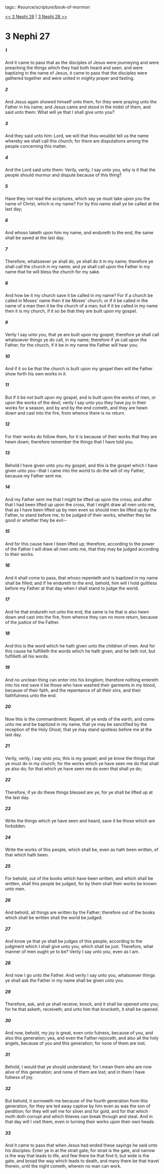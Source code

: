 tags:: #source/scripture/book-of-mormon

[<< 3 Nephi 26](book-of-mormon/11_3_Nephi/3_Nephi_26.md) | [3 Nephi 28 >>](book-of-mormon/11_3_Nephi/3_Nephi_28.md)

# 3 Nephi 27

##### 1

And it came to pass that as the disciples of Jesus were journeying and were preaching the things which they had both heard and seen, and were baptizing in the name of Jesus, it came to pass that the disciples were gathered together and were united in mighty prayer and fasting.

##### 2

And Jesus again showed himself unto them, for they were praying unto the Father in his name; and Jesus came and stood in the midst of them, and said unto them: What will ye that I shall give unto you?

##### 3

And they said unto him: Lord, we will that thou wouldst tell us the name whereby we shall call this church; for there are disputations among the people concerning this matter.

##### 4

And the Lord said unto them: Verily, verily, I say unto you, why is it that the people should murmur and dispute because of this thing?

##### 5

Have they not read the scriptures, which say ye must take upon you the name of Christ, which is my name? For by this name shall ye be called at the last day;

##### 6

And whoso taketh upon him my name, and endureth to the end, the same shall be saved at the last day.

##### 7

Therefore, whatsoever ye shall do, ye shall do it in my name; therefore ye shall call the church in my name; and ye shall call upon the Father in my name that he will bless the church for my sake.

##### 8

And how be it my church save it be called in my name? For if a church be called in Moses' name then it be Moses' church; or if it be called in the name of a man then it be the church of a man; but if it be called in my name then it is my church, if it so be that they are built upon my gospel.

##### 9

Verily I say unto you, that ye are built upon my gospel; therefore ye shall call whatsoever things ye do call, in my name; therefore if ye call upon the Father, for the church, if it be in my name the Father will hear you;

##### 10

And if it so be that the church is built upon my gospel then will the Father show forth his own works in it.

##### 11

But if it be not built upon my gospel, and is built upon the works of men, or upon the works of the devil, verily I say unto you they have joy in their works for a season, and by and by the end cometh, and they are hewn down and cast into the fire, from whence there is no return.

##### 12

For their works do follow them, for it is because of their works that they are hewn down; therefore remember the things that I have told you.

##### 13

Behold I have given unto you my gospel, and this is the gospel which I have given unto you--that I came into the world to do the will of my Father, because my Father sent me.

##### 14

And my Father sent me that I might be lifted up upon the cross; and after that I had been lifted up upon the cross, that I might draw all men unto me, that as I have been lifted up by men even so should men be lifted up by the Father, to stand before me, to be judged of their works, whether they be good or whether they be evil--

##### 15

And for this cause have I been lifted up; therefore, according to the power of the Father I will draw all men unto me, that they may be judged according to their works.

##### 16

And it shall come to pass, that whoso repenteth and is baptized in my name shall be filled; and if he endureth to the end, behold, him will I hold guiltless before my Father at that day when I shall stand to judge the world.

##### 17

And he that endureth not unto the end, the same is he that is also hewn down and cast into the fire, from whence they can no more return, because of the justice of the Father.

##### 18

And this is the word which he hath given unto the children of men. And for this cause he fulfilleth the words which he hath given, and he lieth not, but fulfilleth all his words.

##### 19

And no unclean thing can enter into his kingdom; therefore nothing entereth into his rest save it be those who have washed their garments in my blood, because of their faith, and the repentance of all their sins, and their faithfulness unto the end.

##### 20

Now this is the commandment: Repent, all ye ends of the earth, and come unto me and be baptized in my name, that ye may be sanctified by the reception of the Holy Ghost, that ye may stand spotless before me at the last day.

##### 21

Verily, verily, I say unto you, this is my gospel; and ye know the things that ye must do in my church; for the works which ye have seen me do that shall ye also do; for that which ye have seen me do even that shall ye do;

##### 22

Therefore, if ye do these things blessed are ye, for ye shall be lifted up at the last day.

##### 23

Write the things which ye have seen and heard, save it be those which are forbidden.

##### 24

Write the works of this people, which shall be, even as hath been written, of that which hath been.

##### 25

For behold, out of the books which have been written, and which shall be written, shall this people be judged, for by them shall their works be known unto men.

##### 26

And behold, all things are written by the Father; therefore out of the books which shall be written shall the world be judged.

##### 27

And know ye that ye shall be judges of this people, according to the judgment which I shall give unto you, which shall be just. Therefore, what manner of men ought ye to be? Verily I say unto you, even as I am.

##### 28

And now I go unto the Father. And verily I say unto you, whatsoever things ye shall ask the Father in my name shall be given unto you.

##### 29

Therefore, ask, and ye shall receive; knock, and it shall be opened unto you; for he that asketh, receiveth; and unto him that knocketh, it shall be opened.

##### 30

And now, behold, my joy is great, even unto fulness, because of you, and also this generation; yea, and even the Father rejoiceth, and also all the holy angels, because of you and this generation; for none of them are lost.

##### 31

Behold, I would that ye should understand; for I mean them who are now alive of this generation; and none of them are lost; and in them I have fulness of joy.

##### 32

But behold, it sorroweth me because of the fourth generation from this generation, for they are led away captive by him even as was the son of perdition; for they will sell me for silver and for gold, and for that which moth doth corrupt and which thieves can break through and steal. And in that day will I visit them, even in turning their works upon their own heads.

##### 33

And it came to pass that when Jesus had ended these sayings he said unto his disciples: Enter ye in at the strait gate; for strait is the gate, and narrow is the way that leads to life, and few there be that find it; but wide is the gate, and broad the way which leads to death, and many there be that travel therein, until the night cometh, wherein no man can work.
